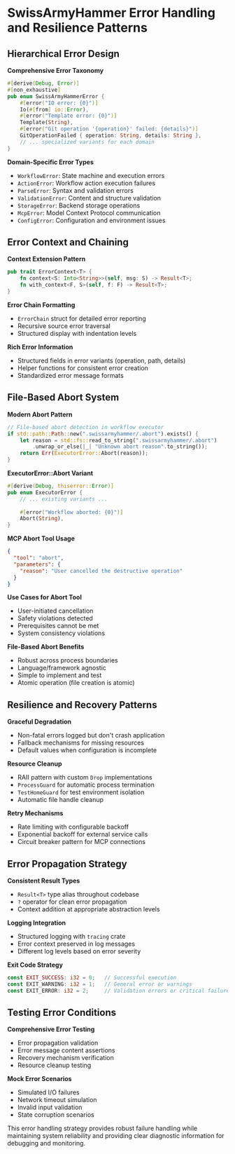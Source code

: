 # SwissArmyHammer Error Handling and Resilience Patterns

## Hierarchical Error Design

**Comprehensive Error Taxonomy**
```rust
#[derive(Debug, Error)]
#[non_exhaustive]
pub enum SwissArmyHammerError {
    #[error("IO error: {0}")]
    Io(#[from] io::Error),
    #[error("Template error: {0}")]
    Template(String),
    #[error("Git operation '{operation}' failed: {details}")]
    GitOperationFailed { operation: String, details: String },
    // ... specialized variants for each domain
}
```

**Domain-Specific Error Types**
- `WorkflowError`: State machine and execution errors
- `ActionError`: Workflow action execution failures
- `ParseError`: Syntax and validation errors
- `ValidationError`: Content and structure validation
- `StorageError`: Backend storage operations
- `McpError`: Model Context Protocol communication
- `ConfigError`: Configuration and environment issues

## Error Context and Chaining

**Context Extension Pattern**
```rust
pub trait ErrorContext<T> {
    fn context<S: Into<String>>(self, msg: S) -> Result<T>;
    fn with_context<F, S>(self, f: F) -> Result<T>;
}
```

**Error Chain Formatting**
- `ErrorChain` struct for detailed error reporting
- Recursive source error traversal
- Structured display with indentation levels

**Rich Error Information**
- Structured fields in error variants (operation, path, details)
- Helper functions for consistent error creation
- Standardized error message formats

## File-Based Abort System

**Modern Abort Pattern**
```rust
// File-based abort detection in workflow executor
if std::path::Path::new(".swissarmyhammer/.abort").exists() {
    let reason = std::fs::read_to_string(".swissarmyhammer/.abort")
        .unwrap_or_else(|_| "Unknown abort reason".to_string());
    return Err(ExecutorError::Abort(reason));
}
```

**ExecutorError::Abort Variant**
```rust
#[derive(Debug, thiserror::Error)]
pub enum ExecutorError {
    // ... existing variants ...
    
    #[error("Workflow aborted: {0}")]
    Abort(String),
}
```

**MCP Abort Tool Usage**
```json
{
  "tool": "abort",
  "parameters": {
    "reason": "User cancelled the destructive operation"
  }
}
```

**Use Cases for Abort Tool**
- User-initiated cancellation
- Safety violations detected
- Prerequisites cannot be met
- System consistency violations

**File-Based Abort Benefits**
- Robust across process boundaries
- Language/framework agnostic
- Simple to implement and test
- Atomic operation (file creation is atomic)

## Resilience and Recovery Patterns

**Graceful Degradation**
- Non-fatal errors logged but don't crash application
- Fallback mechanisms for missing resources
- Default values when configuration is incomplete

**Resource Cleanup**
- RAII pattern with custom `Drop` implementations
- `ProcessGuard` for automatic process termination
- `TestHomeGuard` for test environment isolation
- Automatic file handle cleanup

**Retry Mechanisms**
- Rate limiting with configurable backoff
- Exponential backoff for external service calls
- Circuit breaker pattern for MCP connections

## Error Propagation Strategy

**Consistent Result Types**
- `Result<T>` type alias throughout codebase
- `?` operator for clean error propagation
- Context addition at appropriate abstraction levels

**Logging Integration**
- Structured logging with `tracing` crate
- Error context preserved in log messages
- Different log levels based on error severity

**Exit Code Strategy**
```rust
const EXIT_SUCCESS: i32 = 0;   // Successful execution
const EXIT_WARNING: i32 = 1;   // General error or warnings
const EXIT_ERROR: i32 = 2;     // Validation errors or critical failures
```

## Testing Error Conditions

**Comprehensive Error Testing**
- Error propagation validation
- Error message content assertions
- Recovery mechanism verification
- Resource cleanup testing

**Mock Error Scenarios**
- Simulated I/O failures
- Network timeout simulation
- Invalid input validation
- State corruption scenarios

This error handling strategy provides robust failure handling while maintaining system reliability and providing clear diagnostic information for debugging and monitoring.